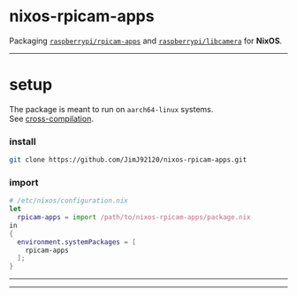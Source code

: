 # nixos-rpicam-apps

Packaging [`raspberrypi/rpicam-apps`](https://github.com/raspberrypi/rpicam-apps) and [`raspberrypi/libcamera`](https://github.com/raspberrypi/libcamera) for **NixOS**.

---

# setup

The package is meant to run on `aarch64-linux` systems.  
See [cross-compilation](https://nixos.wiki/wiki/Cross_Compiling).

### install

```sh
git clone https://github.com/JimJ92120/nixos-rpicam-apps.git
```

### import

```nix
# /etc/nixos/configuration.nix
let
  rpicam-apps = import /path/to/nixos-rpicam-apps/package.nix
in
{
  environment.systemPackages = [
    rpicam-apps
  ];
}
```

---

---

#
